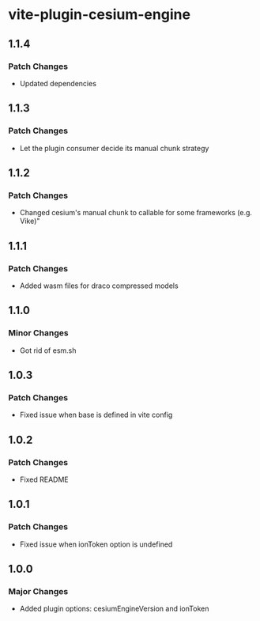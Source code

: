 # vite-plugin-cesium-engine

## 1.1.4

### Patch Changes

- Updated dependencies

## 1.1.3

### Patch Changes

- Let the plugin consumer decide its manual chunk strategy

## 1.1.2

### Patch Changes

- Changed cesium's manual chunk to callable for some frameworks (e.g. Vike)"

## 1.1.1

### Patch Changes

- Added wasm files for draco compressed models

## 1.1.0

### Minor Changes

- Got rid of esm.sh

## 1.0.3

### Patch Changes

- Fixed issue when base is defined in vite config

## 1.0.2

### Patch Changes

- Fixed README

## 1.0.1

### Patch Changes

- Fixed issue when ionToken option is undefined

## 1.0.0

### Major Changes

- Added plugin options: cesiumEngineVersion and ionToken
